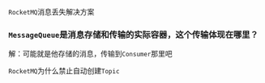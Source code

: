 



`RocketMQ`消息丢失解决方案







### `MessageQueue`是消息存储和传输的实际容器，这个传输体现在哪里？

解：可能就是他存储的消息，传输到`Consumer`那里吧







`RocketMQ`为什么禁止自动创建`Topic`